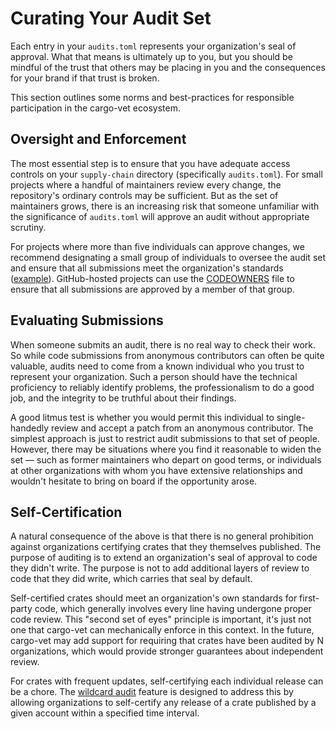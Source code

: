 # Curating Your Audit Set

Each entry in your `audits.toml` represents your organization's seal of
approval. What that means is ultimately up to you, but you should be mindful of
the trust that others may be placing in you and the consequences for your brand
if that trust is broken.

This section outlines some norms and best-practices for responsible
participation in the cargo-vet ecosystem.

## Oversight and Enforcement

The most essential step is to ensure that you have adequate access controls on
your `supply-chain` directory (specifically `audits.toml`). For small projects
where a handful of maintainers review every change, the repository's ordinary
controls may be sufficient. But as the set of maintainers grows, there is an
increasing risk that someone unfamiliar with the significance of `audits.toml`
will approve an audit without appropriate scrutiny.

For projects where more than five individuals can approve changes, we recommend
designating a small group of individuals to oversee the audit set and ensure
that all submissions meet the organization's standards
([example](https://groups.google.com/a/mozilla.org/g/governance/c/wMWBqkCnR34)).
GitHub-hosted projects can use the
[CODEOWNERS](https://docs.github.com/en/repositories/managing-your-repositorys-settings-and-features/customizing-your-repository/about-code-owners)
file to ensure that all submissions are approved by a member of that group.

## Evaluating Submissions

When someone submits an audit, there is no real way to check their work. So
while code submissions from anonymous contributors can often be quite valuable,
audits need to come from a known individual who you trust to represent your
organization. Such a person should have the technical proficiency to reliably
identify problems, the professionalism to do a good job, and the integrity to be
truthful about their findings.

A good litmus test is whether you would permit this individual to single-handedly
review and accept a patch from an anonymous contributor. The simplest approach
is just to restrict audit submissions to that set of people. However, there may
be situations where you find it reasonable to widen the set — such as former
maintainers who depart on good terms, or individuals at other organizations with
whom you have extensive relationships and wouldn't hesitate to bring on board if
the opportunity arose.

## Self-Certification

A natural consequence of the above is that there is no general prohibition
against organizations certifying crates that they themselves published. The
purpose of auditing is to extend an organization's seal of approval to code they
didn't write. The purpose is not to add additional layers of review to code that
they did write, which carries that seal by default.

Self-certified crates should meet an organization's own standards for first-party
code, which generally involves every line having undergone proper code review.
This "second set of eyes" principle is important, it's just not one that
cargo-vet can mechanically enforce in this context. In the future, cargo-vet may
add support for requiring that crates have been audited by N organizations,
which would provide stronger guarantees about independent review.

For crates with frequent updates, self-certifying each individual release can be
a chore. The [wildcard audit](./wildcard-audit-entries.md) feature is designed
to address this by allowing organizations to self-certify any release of a crate
published by a given account within a specified time interval.
